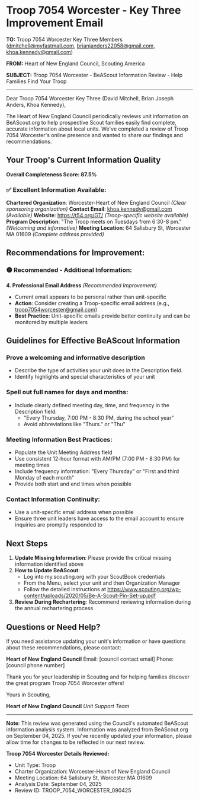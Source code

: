 # Troop 7054 Worcester - Key Three Improvement Email

**TO:** Troop 7054 Worcester Key Three Members (dmitchell@myfastmail.com, brianjanders22058@gmail.com, khoa.kennedy@gmail.com)

**FROM:** Heart of New England Council, Scouting America

**SUBJECT:** Troop 7054 Worcester - BeAScout Information Review - Help Families Find Your Troop

---

Dear Troop 7054 Worcester Key Three (David Mitchell, Brian Joseph Anders, Khoa Kennedy),

The Heart of New England Council periodically reviews unit information on BeAScout.org to help prospective Scout families easily find complete, accurate information about local units. We've completed a review of Troop 7054 Worcester's online presence and wanted to share our findings and recommendations.

## Your Troop's Current Information Quality

**Overall Completeness Score: 87.5%**

### ✅ **Excellent Information Available:**
**Chartered Organization**: Worcester-Heart of New England Council *(Clear sponsoring organization)*
**Contact Email**: khoa.kennedy@gmail.com *(Available)*
**Website**: https://t54.org/GT/ *(Troop-specific website available)*
**Program Description**: "The Troop meets on Tuesdays from 6:30-8 pm." *(Welcoming and informative)*
**Meeting Location**: 64 Salisbury St, Worcester MA 01609 *(Complete address provided)*

## Recommendations for Improvement:

### 🟡 **Recommended - Additional Information:**

**4. Professional Email Address** *(Recommended Improvement)*
- Current email appears to be personal rather than unit-specific
- **Action**: Consider creating a Troop-specific email address (e.g., troop7054worcester@gmail.com)
- **Best Practice**: Unit-specific emails provide better continuity and can be monitored by multiple leaders

## Guidelines for Effective BeAScout Information

### **Prove a welcoming and informative description**
- Describe the type of activities your unit does in the Description field.
- Identify highlights and special characteristics of your unit

### **Spell out full names for days and months:**
- Include clearly defined meeting day, time, and frequency in the Description field:
  - "Every Thursday, 7:00 PM - 8:30 PM, during the school year"
  - Avoid abbreviations like "Thurs." or "Thu"

### **Meeting Information Best Practices:**
- Populate the Unit Meeting Address field
- Use consistent 12-hour format with AM/PM (7:00 PM - 8:30 PM) for meeting times
- Include frequency information: "Every Thursday" or "First and third Monday of each month"
- Provide both start and end times when possible

### **Contact Information Continuity:**
- Use a unit-specific email address when possible
- Ensure three unit leaders have access to the email account to ensure inquiries are promptly responded to

## Next Steps

1. **Update Missing Information**: Please provide the critical missing information identified above
2. **How to Update BeAScout**: 
   - Log into my.scouting.org with your ScoutBook credentials
   - From the Menu, select your unit and then Organization Manager
   - Follow the detailed instructions at
     https://www.scouting.org/wp-content/uploads/2020/05/Be-A-Scout-Pin-Set-up.pdf
3. **Review During Rechartering**: Recommend reviewing information during the annual rechartering process

## Questions or Need Help?

If you need assistance updating your unit's information or have questions about these recommendations, please contact:

**Heart of New England Council**
Email: [council contact email]
Phone: [council phone number]

Thank you for your leadership in Scouting and for helping families discover the great program Troop 7054 Worcester offers!

Yours in Scouting,

**Heart of New England Council**
*Unit Support Team*

---

**Note**: This review was generated using the Council's automated BeAScout information analysis system. Information was analyzed from BeAScout.org on September 04, 2025. If you've recently updated your information, please allow time for changes to be reflected in our next review.

**Troop 7054 Worcester Details Reviewed:**
- Unit Type: Troop
- Charter Organization: Worcester-Heart of New England Council
- Meeting Location: 64 Salisbury St, Worcester MA 01609
- Analysis Date: September 04, 2025
- Review ID: TROOP_7054_WORCESTER_090425